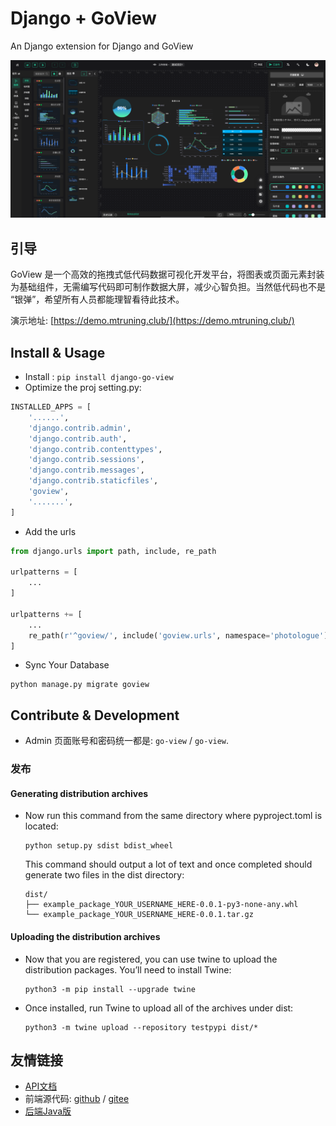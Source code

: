 # Django + GoView

An Django extension for Django and GoView

![](assets/preview.png)

## 引导

GoView 是一个高效的拖拽式低代码数据可视化开发平台，将图表或页面元素封装为基础组件，无需编写代码即可制作数据大屏，减少心智负担。当然低代码也不是 “银弹”，希望所有人员都能理智看待此技术。

演示地址: [https://demo.mtruning.club/](https://demo.mtruning.club/)


## Install & Usage

* Install :
  ```pip install django-go-view```
* Optimize the proj setting.py:

```python
INSTALLED_APPS = [
    '......',
    'django.contrib.admin',
    'django.contrib.auth',
    'django.contrib.contenttypes',
    'django.contrib.sessions',
    'django.contrib.messages',
    'django.contrib.staticfiles',
    'goview',
    '.......',
]
```

* Add the urls

```python
from django.urls import path, include, re_path

urlpatterns = [
    ...
]

urlpatterns += [
    ...
    re_path(r'^goview/', include('goview.urls', namespace='photologue')),
]
```

* Sync Your Database

```shell
python manage.py migrate goview
```

## Contribute & Development

* Admin 页面账号和密码统一都是: `go-view` / `go-view`.

### 发布

#### Generating distribution archives

* Now run this command from the same directory where pyproject.toml is located:
  ```shell
  python setup.py sdist bdist_wheel
  ```
  This command should output a lot of text and once completed should generate two files in the dist directory:
  ```shell
  dist/
  ├── example_package_YOUR_USERNAME_HERE-0.0.1-py3-none-any.whl
  └── example_package_YOUR_USERNAME_HERE-0.0.1.tar.gz
  ```

#### Uploading the distribution archives

* Now that you are registered, you can use twine to upload the distribution packages. You’ll need to install Twine:
  ```shell
  python3 -m pip install --upgrade twine
  ```
* Once installed, run Twine to upload all of the archives under dist:
  ```shell
  python3 -m twine upload --repository testpypi dist/*
  ```

## 友情链接

* [API文档](https://docs.apipost.cn/preview/5aa85d10a59d66ce/ddb813732007ad2b?target_id=dd81da11-9f8c-48ce-a4e8-3647279683fe)
* 前端源代码: [github]() / [gitee](https://gitee.com/dromara/go-view)
* [后端Java版](https://gitee.com/MTrun/go-view-serve)
